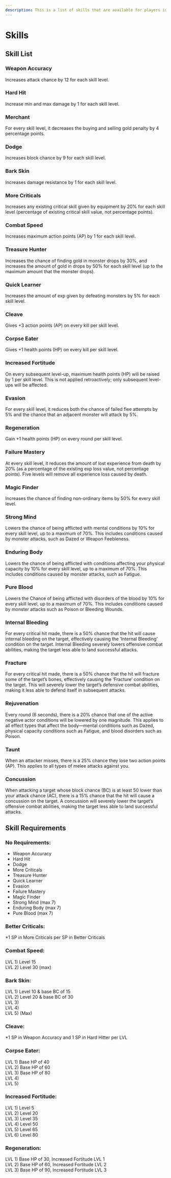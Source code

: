 ```yaml
---
description: This is a list of skills that are available for players in Andor's Trail.
---
```


# Skills

## Skill List

### Weapon Accuracy

Increases attack chance by 12 for each skill level.

### Hard Hit

Increase min and max damage by 1 for each skill level.

### Merchant

For every skill level, it decreases the buying and selling gold penalty by 4 percentage points.

### Dodge

Increases block chance by 9 for each skill level.

### Bark Skin

Increases damage resistance by 1 for each skill level.

### More Criticals

Increases any existing critical skill given by equipment by 20% for each skill level (percentage of existing critical skill value, not percentage points).

### Combat Speed

Increases maximum action points (AP) by 1 for each skill level.

### Treasure Hunter

Increases the chance of finding gold in monster drops by 30%, and increases the amount of gold in drops by 50% for each skill level (up to the maximum amount that the monster drops).

### Quick Learner

Increases the amount of exp given by defeating monsters by 5% for each skill level.

### Cleave

Gives +3 action points (AP) on every kill per skill level.

### Corpse Eater

Gives +1 health points (HP) on every kill per skill level.

### Increased Fortitude

On every subsequent level-up, maximum health points (HP) will be raised by 1 per skill level. This is not applied retroactively; only subsequent level-ups will be affected.

### Evasion

For every skill level, it reduces both the chance of failed flee attempts by 5% and the chance that an adjacent monster will attack by 5%.

### Regeneration

Gain +1 health points (HP) on every round per skill level.

### Failure Mastery

At every skill level, it reduces the amount of lost experience from death by 20% (as a percentage of the existing exp loss value, not percentage points). Five levels will remove all experience loss caused by death.

### Magic Finder

Increases the chance of finding non-ordinary items by 50% for every skill level.

### Strong Mind

Lowers the chance of being afflicted with mental conditions by 10% for every skill level, up to a maximum of 70%. This includes conditions caused by monster attacks, such as Dazed or Weapon Feebleness.

### Enduring Body

Lowers the chance of being afflicted with conditions affecting your physical capacity by 10% for every skill level, up to a maximum of 70%. This includes conditions caused by monster attacks, such as Fatigue.

### Pure Blood

Lowers the Chance of being afflicted with disorders of the blood by 10% for every skill level, up to a maximum of 70%. This includes conditions caused by monster attacks such as Poison or Bleeding Wounds.

### Internal Bleeding

For every critical hit made, there is a 50% chance that the hit will cause internal bleeding on the target, effectively causing the ‘Internal Bleeding’ condition on the target. Internal Bleeding severely lowers offensive combat abilities, making the target less able to land successful attacks.

### Fracture

For every critical hit made, there is a 50% chance that the hit will fracture some of the target’s bones, effectively causing the ‘Fracture’ condition on the target. This will severely lower the target’s defensive combat abilities, making it less able to defend itself in subsequent attacks.

### Rejuvenation

Every round (6 seconds), there is a 20% chance that one of the active negative actor conditions will be lowered by one magnitude. This applies to all effect types that affect the body—mental conditions such as Dazed, physical capacity conditions such as Fatigue, and blood disorders such as Poison.

### Taunt

When an attacker misses, there is a 25% chance they lose two action points (AP). This applies to all types of melee attacks against you.

### Concussion

When attacking a target whose block chance (BC) is at least 50 lower than your attack chance (AC), there is a 15% chance that the hit will cause a concussion on the target. A concussion will severely lower the target’s offensive combat abilities, making the target less able to land successful attacks.

## Skill Requirements

### No Requirements:

* Weapon Accuracy
* Hard Hit
* Dodge
* More Criticals
* Treasure Hunter
* Quick Learner
* Evasion
* Failure Mastery
* Magic Finder
* Strong Mind (max 7)
* Enduring Body (max 7)
* Pure Blood (max 7)

### Better Criticals:

\*1 SP in More Criticals per SP in Better Criticals

### Combat Speed:

LVL 1) Level 15\
LVL 2) Level 30 (max)

### Bark Skin:

LVL 1) Level 10 & base BC of 15\
LVL 2) Level 20 & base BC of 30\
LVL 3)\
LVL 4)\
LVL 5) (Max)

### Cleave:

\*1 SP in Weapon Accuracy and 1 SP in Hard Hitter per LVL

### Corpse Eater:

LVL 1) Base HP of 40\
LVL 2) Base HP of 60\
LVL 3) Base HP of 80\
LVL 4)\
LVL 5)

### Increased Fortitude:

LVL 1) Level 5\
LVL 2) Level 20\
LVL 3) Level 35\
LVL 4) Level 50\
LVL 5) Level 65\
LVL 6) Level 80

### Regeneration:

LVL 1) Base HP of 30, Increased Fortitude LVL 1\
LVL 2) Base HP of 60, Increased Fortitude LVL 2\
LVL 3) Base HP of 90, Increased Fortitude LVL 3
